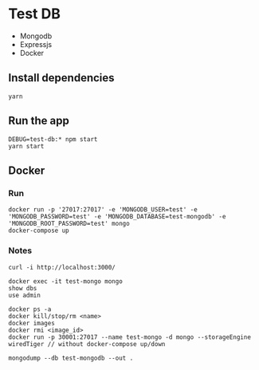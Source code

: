 # Test DB

- Mongodb
- Expressjs
- Docker


## Install dependencies
```
yarn
```


## Run the app
```
DEBUG=test-db:* npm start
yarn start
```


## Docker
### Run
```
docker run -p '27017:27017' -e 'MONGODB_USER=test' -e 'MONGODB_PASSWORD=test' -e 'MONGODB_DATABASE=test-mongodb' -e 'MONGODB_ROOT_PASSWORD=test' mongo
docker-compose up
```

### Notes
```
curl -i http://localhost:3000/

docker exec -it test-mongo mongo
show dbs
use admin

docker ps -a
docker kill/stop/rm <name>
docker images
docker rmi <image_id>
docker run -p 30001:27017 --name test-mongo -d mongo --storageEngine wiredTiger // without docker-compose up/down

mongodump --db test-mongodb --out .
```